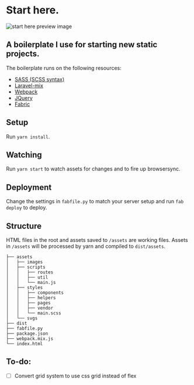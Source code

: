 # Start here.

![start here preview image](https://repository-images.githubusercontent.com/14812595/19f5cd00-f7b2-11ea-8ac8-08899a1e5b0c)

## A boilerplate I use for starting new static projects.

The boilerplate runs on the following resources:
* [SASS (SCSS syntax)](http://sass-lang.com/)
* [Laravel-mix](https://laravel-mix.com/)
* [Webpack](https://webpack.js.org/)
* [JQuery](https://jquery.org/)
* [Fabric](http://www.fabfile.org/)

## Setup
Run `yarn install`.

## Watching
Run `yarn start` to watch assets for changes and to fire up browsersync.

## Deployment
Change the settings in `fabfile.py` to match your server setup and run `fab deploy` to deploy.

## Structure
HTML files in the root and assets saved to `/assets` are working files. Assets in `/assets` will be processed by yarn and compiled to `dist/assets`.
```
├── assets
│   ├── images
│   ├── scripts
│   │   ├── routes
│   │   ├── util
│   │   └── main.js
│   ├── styles
│   │   ├── components
│   │   ├── helpers
│   │   ├── pages
│   │   ├── vendor
│   │   └── main.scss
│   └── svgs
├── dist
├── fabfile.py
├── package.json
├── webpack.mix.js
└── index.html
```

## To-do:
- [ ] Convert grid system to use css grid instead of flex